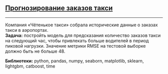 ## [Прогнозирование заказов такси](https://github.com/AfanasiyFoma/yandex.projects/blob/main/%D0%9F%D1%80%D0%BE%D0%B3%D0%BD%D0%BE%D0%B7%D0%B8%D1%80%D0%BE%D0%B2%D0%B0%D0%BD%D0%B8%D0%B5%20%D0%B7%D0%B0%D0%BA%D0%B0%D0%B7%D0%BE%D0%B2%20%D1%82%D0%B0%D0%BA%D1%81%D0%B8%20%D0%BF%D0%BE%20%D0%B2%D1%80%D0%B5%D0%BC%D0%B5%D0%BD%D0%B8/%D0%9F%D1%80%D0%BE%D0%B3%D0%BD%D0%BE%D0%B7%D0%B8%D1%80%D0%BE%D0%B2%D0%B0%D0%BD%D0%B8%D0%B5%20%D0%B7%D0%B0%D0%BA%D0%B0%D0%B7%D0%BE%D0%B2%20%D1%82%D0%B0%D0%BA%D1%81%D0%B8%20%D0%BF%D0%BE%20%D0%B2%D1%80%D0%B5%D0%BC%D0%B5%D0%BD%D0%B8.ipynb)

---

Компания «Чётенькое такси» собрала исторические данные о заказах такси в аэропортах.  
**Задача:** постройть модель для предсказания количество заказов такси на следующий час, чтобы привлекать больше водителей в период пиковой нагрузки. Значение метрики RMSE на тестовой выборке должно быть не больше 48.

**Библиотеки:** python, pandas, numpy, seaborn, matplotlib, sklearn, lightgbm, catboost, time
